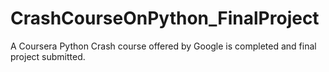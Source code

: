 # CrashCourseOnPython_FinalProject
A Coursera Python Crash course offered by Google is completed and final project submitted.
